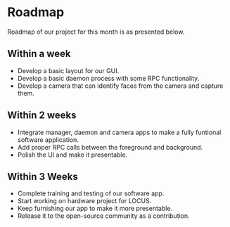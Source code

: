 # Roadmap

Roadmap of our project for this month is as presented below.

## Within a week
* Develop a basic layout for our GUI.
* Develop a basic daemon process with some RPC functionality.
* Develop a camera that can identify faces from the camera and capture them.



## Within 2 weeks
* Integrate manager, daemon and camera apps to make a fully funtional software application.
* Add proper RPC calls between the foreground and background.
* Polish the UI and make it presentable.

## Within 3 Weeks
* Complete training and testing of our software app.
* Start working on hardware project for LOCUS. 
* Keep furnishing our app to make it more presentable.
* Release it to the open-source community as a contribution.

